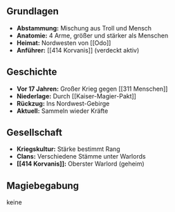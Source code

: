 
## Grundlagen
- **Abstammung:** Mischung aus Troll und Mensch
- **Anatomie:** 4 Arme, größer und stärker als Menschen
- **Heimat:** Nordwesten von [[Odo]]
- **Anführer:** [[414 Korvanis]] (verdeckt aktiv)

## Geschichte
- **Vor 17 Jahren:** Großer Krieg gegen [[311 Menschen]]
- **Niederlage:** Durch [[Kaiser-Magier-Pakt]]
- **Rückzug:** Ins Nordwest-Gebirge
- **Aktuell:** Sammeln wieder Kräfte

## Gesellschaft
- **Kriegskultur:** Stärke bestimmt Rang
- **Clans:** Verschiedene Stämme unter Warlords
- **[[414 Korvanis]]:** Oberster Warlord (geheim)

## Magiebegabung
  keine


